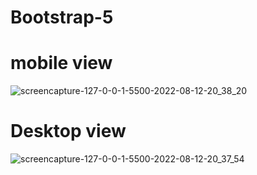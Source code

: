 # Bootstrap-5
# mobile view
![screencapture-127-0-0-1-5500-2022-08-12-20_38_20](https://user-images.githubusercontent.com/24877220/184378468-2a740307-ec34-4cac-bdb7-433e3a0bb840.png)
# Desktop view
![screencapture-127-0-0-1-5500-2022-08-12-20_37_54](https://user-images.githubusercontent.com/24877220/184378477-4240eb05-2b87-48e2-b433-6112b5de31be.png)
